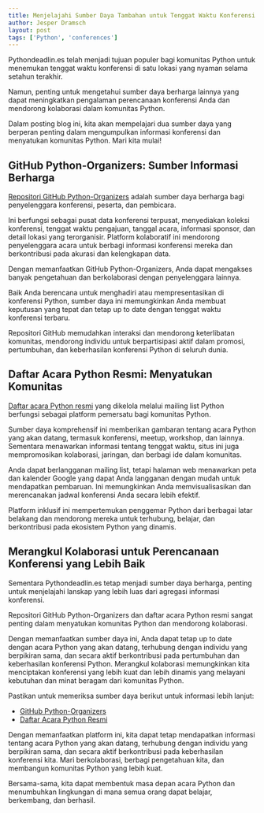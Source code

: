 ```yaml
---
title: Menjelajahi Sumber Daya Tambahan untuk Tenggat Waktu Konferensi
author: Jesper Dramsch
layout: post
tags: ['Python', 'conferences']
---
```


Pythondeadlin.es telah menjadi tujuan populer bagi komunitas Python untuk menemukan tenggat waktu konferensi di satu lokasi yang nyaman selama setahun terakhir.

Namun, penting untuk mengetahui sumber daya berharga lainnya yang dapat meningkatkan pengalaman perencanaan konferensi Anda dan mendorong kolaborasi dalam komunitas Python.

Dalam posting blog ini, kita akan mempelajari dua sumber daya yang berperan penting dalam mengumpulkan informasi konferensi dan menyatukan komunitas Python. Mari kita mulai!

## GitHub Python-Organizers: Sumber Informasi Berharga

[Repositori GitHub Python-Organizers](https://github.com/python-organizers/conferences) adalah sumber daya berharga bagi penyelenggara konferensi, peserta, dan pembicara.

Ini berfungsi sebagai pusat data konferensi terpusat, menyediakan koleksi konferensi, tenggat waktu pengajuan, tanggal acara, informasi sponsor, dan detail lokasi yang terorganisir. Platform kolaboratif ini mendorong penyelenggara acara untuk berbagi informasi konferensi mereka dan berkontribusi pada akurasi dan kelengkapan data.

Dengan memanfaatkan GitHub Python-Organizers, Anda dapat mengakses banyak pengetahuan dan berkolaborasi dengan penyelenggara lainnya.

Baik Anda berencana untuk menghadiri atau mempresentasikan di konferensi Python, sumber daya ini memungkinkan Anda membuat keputusan yang tepat dan tetap up to date dengan tenggat waktu konferensi terbaru.

Repositori GitHub memudahkan interaksi dan mendorong keterlibatan komunitas, mendorong individu untuk berpartisipasi aktif dalam promosi, pertumbuhan, dan keberhasilan konferensi Python di seluruh dunia.

## Daftar Acara Python Resmi: Menyatukan Komunitas

[Daftar acara Python resmi](https://www.python.org/events/) yang dikelola melalui mailing list Python berfungsi sebagai platform pemersatu bagi komunitas Python.

Sumber daya komprehensif ini memberikan gambaran tentang acara Python yang akan datang, termasuk konferensi, meetup, workshop, dan lainnya. Sementara menawarkan informasi tentang tenggat waktu, situs ini juga mempromosikan kolaborasi, jaringan, dan berbagi ide dalam komunitas.

Anda dapat berlangganan mailing list, tetapi halaman web menawarkan peta dan kalender Google yang dapat Anda langganan dengan mudah untuk mendapatkan pembaruan. Ini memungkinkan Anda memvisualisasikan dan merencanakan jadwal konferensi Anda secara lebih efektif.

Platform inklusif ini mempertemukan penggemar Python dari berbagai latar belakang dan mendorong mereka untuk terhubung, belajar, dan berkontribusi pada ekosistem Python yang dinamis.

## Merangkul Kolaborasi untuk Perencanaan Konferensi yang Lebih Baik

Sementara Pythondeadlin.es tetap menjadi sumber daya berharga, penting untuk menjelajahi lanskap yang lebih luas dari agregasi informasi konferensi.

Repositori GitHub Python-Organizers dan daftar acara Python resmi sangat penting dalam menyatukan komunitas Python dan mendorong kolaborasi.

Dengan memanfaatkan sumber daya ini, Anda dapat tetap up to date dengan acara Python yang akan datang, terhubung dengan individu yang berpikiran sama, dan secara aktif berkontribusi pada pertumbuhan dan keberhasilan konferensi Python. Merangkul kolaborasi memungkinkan kita menciptakan konferensi yang lebih kuat dan lebih dinamis yang melayani kebutuhan dan minat beragam dari komunitas Python.

Pastikan untuk memeriksa sumber daya berikut untuk informasi lebih lanjut:

-   [GitHub Python-Organizers](https://github.com/python-organizers/conferences)
-   [Daftar Acara Python Resmi](https://www.python.org/events/)

Dengan memanfaatkan platform ini, kita dapat tetap mendapatkan informasi tentang acara Python yang akan datang, terhubung dengan individu yang berpikiran sama, dan secara aktif berkontribusi pada keberhasilan konferensi kita. Mari berkolaborasi, berbagi pengetahuan kita, dan membangun komunitas Python yang lebih kuat.

Bersama-sama, kita dapat membentuk masa depan acara Python dan menumbuhkan lingkungan di mana semua orang dapat belajar, berkembang, dan berhasil.
